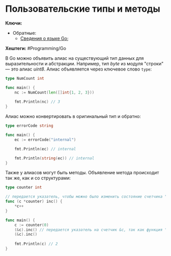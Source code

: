 
# Пользовательские типы и методы

**Ключи:**
- Обратные:
	- [Сведения о языке Go](GO);

**Хештеги:** #Programming/Go

В Go можно объявить алиас на существующий тип данных для выразительности и абстракции. Например, тип _byte_ из модуля "строки" — это алиас _uint8_. Алиас объявляется через ключевое слово `type`:

```go
type NumCount int

func main() {
	nc := NumCount(len([]int{1, 2, 3}))
	
	fmt.Println(nc) // 3
}
```

Алиас можно конвертировать в оригинальный тип и обратно:

```go
type errorCode string

func main() {
	ec := errorCode("internal")

	fmt.Println(ec) // internal

	fmt.Println(string(ec)) // internal
}
```

Также у алиасов могут быть методы. Объявление метода происходит так же, как и со структурами:

```go
type counter int

// передается указатель, чтобы можно было изменить состояние счетчика "c"
func (c *counter) inc() {
	*c++
}

func main() {
	c := counter(0)
	(&c).inc() // передается указатель на счетчик &c, так как функция "inc()" работает с указателями
	(&c).inc()
	
	fmt.Println(c) // 2
}
```
